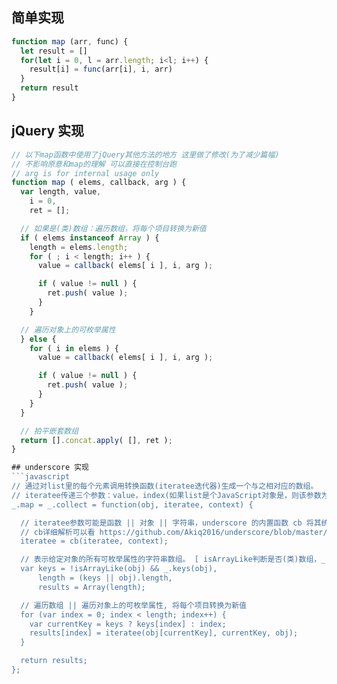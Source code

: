 ## 简单实现
```javascript
function map (arr, func) {
  let result = []
  for(let i = 0, l = arr.length; i<l; i++) {
    result[i] = func(arr[i], i, arr)
  }
  return result
}
```

## jQuery 实现
```javascript
// 以下map函数中使用了jQuery其他方法的地方 这里做了修改(为了减少篇幅)
// 不影响原意和map的理解 可以直接在控制台跑
// arg is for internal usage only
function map ( elems, callback, arg ) {
  var length, value,
    i = 0,
    ret = [];

  // 如果是(类)数组：遍历数组，将每个项目转换为新值
  if ( elems instanceof Array ) {
    length = elems.length;
    for ( ; i < length; i++ ) {
      value = callback( elems[ i ], i, arg );

      if ( value != null ) {
        ret.push( value );
      }
    }

  // 遍历对象上的可枚举属性
  } else {
    for ( i in elems ) {
      value = callback( elems[ i ], i, arg );

      if ( value != null ) {
        ret.push( value );
      }
    }
  }

  // 拍平嵌套数组
  return [].concat.apply( [], ret );
}

## underscore 实现
```javascript
// 通过对list里的每个元素调用转换函数(iteratee迭代器)生成一个与之相对应的数组。
// iteratee传递三个参数：value，index(如果list是个JavaScript对象是，则该参数为key)，list
_.map = _.collect = function(obj, iteratee, context) {

  // iteratee参数可能是函数 || 对象 || 字符串，underscore 的内置函数 cb 将其统一处理为一个函数。
  // cb详细解析可以看 https://github.com/Akiq2016/underscore/blob/master/underscore.js#L91
  iteratee = cb(iteratee, context);

  // 表示给定对象的所有可枚举属性的字符串数组。 [ isArrayLike判断是否(类)数组，_.keys实现Object.keys ]
  var keys = !isArrayLike(obj) && _.keys(obj),
      length = (keys || obj).length,
      results = Array(length);

  // 遍历数组 || 遍历对象上的可枚举属性, 将每个项目转换为新值
  for (var index = 0; index < length; index++) {
    var currentKey = keys ? keys[index] : index;
    results[index] = iteratee(obj[currentKey], currentKey, obj);
  }

  return results;
};
```